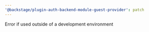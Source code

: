 ```yaml
---
'@backstage/plugin-auth-backend-module-guest-provider': patch
---
```


Error if used outside of a development environment
